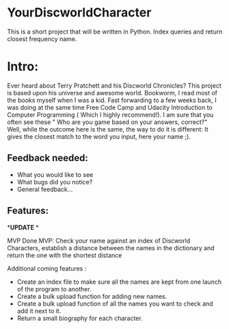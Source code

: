 # YourDiscworldCharacter
This is a short project that will be written in Python. Index queries and return closest frequency name.

<h1>Intro:</h1>

Ever heard about Terry Pratchett and his Discworld Chronicles? This project is based upon his universe and awesome world. Bookworm, I read most of the books myself when I was a kid. Fast forwarding to a few weeks back, I was doing at the same time Free Code Camp and Udacity Introduction to Computer Programming ( Which I highly recommend!). 
I am sure that you often see these " Who are you game based on your answers, correct?" Well, while the outcome here is the same, the way to do it is different: 
It gives the closest match to the word you input, here your name ;).

<h2>Feedback needed:</h2> 
<ul>
<li>What you would like to see</li>
<li>What bugs did you notice? </li>
<li>General feedback... </li>
</ul>
<h2>Features:</h2>

*<strong>UPDATE</strong> *

MVP Done
MVP:
Check your name against an index of Discworld Characters, establish a distance between the names in the dictionary and return the one with the shortest distance

Additional coming features : 
<ul>
<li>Create an index file to make sure all the names are kept from one launch of the program to another.</li>
<li>Create a bulk upload function for adding new names.</li>
<li>Create a bulk upload function of all the names you want to check and add it next to it.</li>
<li>Return a small biography for each character.</li>
</ul>
